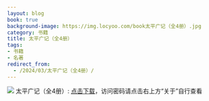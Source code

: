 ```yaml
---
layout: blog
book: true
background-image: https://img.locyoo.com/book太平广记（全4册）.jpg
category: 书籍
title: 太平广记（全4册）
tags:
- 书籍
- 名著
redirect_from:
  - /2024/03/太平广记（全4册）/
---
```

![](https://img.locyoo.com/book太平广记（全4册）.jpg)
太平广记（全4册）: <a name = "ref1" href="https://url18.ctfile.com/f/50983618-1380725134-b4ff81?p=3619">点击下载</a>，访问密码请点击右上方“关于”自行查看